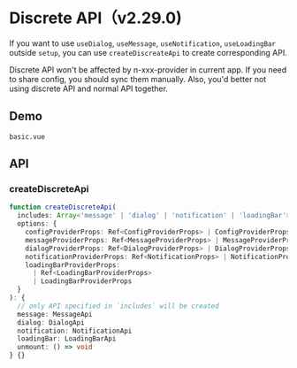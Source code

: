 # Discrete API（v2.29.0)

If you want to use `useDialog`, `useMessage`, `useNotification`, `useLoadingBar` outside `setup`, you can use `createDiscreateApi` to create corresponding API.

<n-alert title="Caveat" type="warning">
Discrete API won't be affected by <n-text code>n-xxx-provider</n-text> in current app. If you need to share config, you should sync them manually. Also, you'd better not using discrete API and normal API together.
</n-alert>

## Demo

```demo
basic.vue
```

## API

### createDiscreteApi

```ts
function createDiscreteApi(
  includes: Array<'message' | 'dialog' | 'notification' | 'loadingBar'>,
  options: {
    configProviderProps: Ref<ConfigProviderProps> | ConfigProviderProps
    messageProviderProps: Ref<MessageProviderProps> | MessageProviderProps
    dialogProviderProps: Ref<DialogProviderProps> | DialogProviderProps
    notificationProviderProps: Ref<NotificationProps> | NotificationProps
    loadingBarProviderProps:
      | Ref<LoadingBarProviderProps>
      | LoadingBarProviderProps
  }
): {
  // only API specified in `includes` will be created
  message: MessageApi
  dialog: DialogApi
  notification: NotificationApi
  loadingBar: LoadingBarApi
  unmount: () => void
} {}
```
